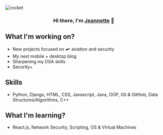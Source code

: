 ![rocket](https://user-images.githubusercontent.com/65695953/178923179-5524c8f4-0377-4cff-b8f8-b21b9911636d.jpg)

<h3 align="center">
Hi there, I'm <a href="https://www.linkedin.com/in/jeannettemayo/" target="_blank" rel="noreferrer">Jeannette</a> 👋
</h3>


## What I'm working on?
- New projects focused on 🛩 aviation and security
- My next mobile + desktop blog
- Sharpening my DSA skills
- Security+

## Skills
- Python, Django, HTML, CSS, Javascript, Java, OOP, Git & GitHub, Data Structures/Algorithms, C++

## What I'm learning?
- React.js, Network Security, Scripting, OS & Virtual Machines

<!---
## Stay in touch!

<a href="https://www.linkedin.com/in/jeannettemayo/"><img align="left" src="https://raw.githubusercontent.com/JeannetteMayo/JeannetteMayo/main/images/linkedin.png" alt="Jeannette Mayo | LinkedIn" width="51px"/></a> 

<a href="https://www.instagram.com/jeannettemayogallegos"><img align="left" src="https://raw.githubusercontent.com/JeannetteMayo/JeannetteMayo/main/images/instagram.svg" alt="Jeannette Mayo | Instagram" width="45px"/></a> 

<a href="https://www.twitter.com/jeannettemayog"><img align="left" src="https://raw.githubusercontent.com/JeannetteMayo/JeannetteMayo/main/images/twitter.svg" alt="Jeannette Mayo | Twitter" width="51px"/></a>

<a href="https://www.tiktok.com/jeannettemayo"><img align="left" src="https://raw.githubusercontent.com/JeannetteMayo/JeannetteMayo/main/images/tik-tok.png" alt="Jeannette Mayo | TikTok" width="45px"/></a>

<a href="https://www.youtube.com/channel/UCHNeWa-xmBzg7HEwsHPiNyw"><img align="left" src="https://raw.githubusercontent.com/JeannetteMayo/JeannetteMayo/main/images/youtube.png" alt="Jeannette Mayo | Youtube" width="51px"/></a>
--->
